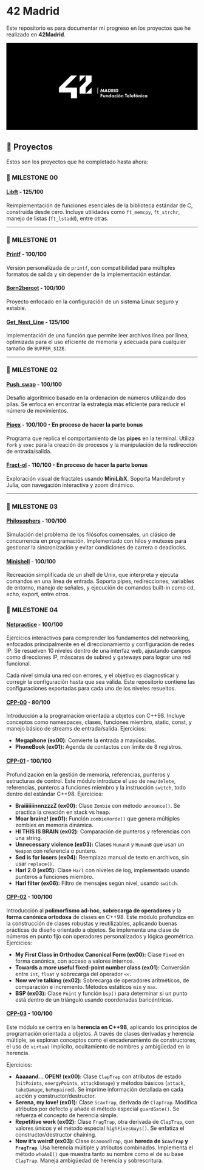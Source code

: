# 42 Madrid

Este repositorio es para documentar mi progreso en los proyectos que he realizado en **42Madrid**.

![Logo 42 Madrid](42-Madrid.jpeg)

## 🚀 Proyectos

Estos son los proyectos que he completado hasta ahora:

### 🎯 MILESTONE 00
#### [Libft](https://github.com/loreeue/Libft) - 125/100

Reimplementación de funciones esenciales de la biblioteca estándar de C, construida desde cero. Incluye utilidades como `ft_memcpy`, `ft_strchr`, manejo de listas (`ft_lstadd`), entre otras.

---

### 🎯 MILESTONE 01
#### [Printf](https://github.com/loreeue/Printf) - 100/100

Versión personalizada de `printf`, con compatibilidad para múltiples formatos de salida y sin depender de la implementación estándar.

#### [Born2beroot]() - 100/100

Proyecto enfocado en la configuración de un sistema Linux seguro y estable.

#### [Get_Next_Line](https://github.com/loreeue/GetNextLine) - 125/100

Implementación de una función que permite leer archivos línea por línea, optimizada para el uso eficiente de memoria y adecuada para cualquier tamaño de `BUFFER_SIZE`.

---

### 🎯 MILESTONE 02
#### [Push_swap](https://github.com/loreeue/Push_swap) - 100/100

Desafío algorítmico basado en la ordenación de números utilizando dos pilas. Se enfoca en encontrar la estrategia más eficiente para reducir el número de movimientos.

#### [Pipex](https://github.com/loreeue/Pipex) - 100/100 - En proceso de hacer la parte bonus

Programa que replica el comportamiento de las **pipes** en la terminal. Utiliza `fork` y `exec` para la creación de procesos y la manipulación de la redirección de entrada/salida.

#### [Fract-ol](https://github.com/loreeue/Fract-ol) - 110/100 - En proceso de hacer la parte bonus

Exploración visual de fractales usando **MiniLibX**. Soporta Mandelbrot y Julia, con navegación interactiva y zoom dinámico.

---

### 🎯 MILESTONE 03
#### [Philosophers](https://github.com/loreeue/Philosophers) - 100/100

Simulación del problema de los filósofos comensales, un clásico de concurrencia en programación. Implementado con hilos y mutexes para gestionar la sincronización y evitar condiciones de carrera o deadlocks.

#### [Minishell](https://github.com/jpuerto-loruzqui/42Minishell) - 100/100

Recreación simplificada de un shell de Unix, que interpreta y ejecuta comandos en una línea de entrada. Soporta pipes, redirecciones, variables de entorno, manejo de señales, y ejecución de comandos built-in como cd, echo, export, entre otros.

### 🎯 MILESTONE 04
#### [Netpractice](https://github.com/loreeue/Netpractice) - 100/100

Ejercicios interactivos para comprender los fundamentos del networking, enfocados principalmente en el direccionamiento y configuración de redes IP. Se resuelven 10 niveles dentro de una interfaz web, ajustando campos como direcciones IP, máscaras de subred y gateways para lograr una red funcional.

Cada nivel simula una red con errores, y el objetivo es diagnosticar y corregir la configuración hasta que sea válida. Este repositorio contiene las configuraciones exportadas para cada uno de los niveles resueltos.

#### [CPP-00](https://github.com/loreeue/Cpps) - 80/100

Introducción a la programación orientada a objetos con C++98. Incluye conceptos como namespaces, clases, funciones miembro, static, const, y manejo básico de streams de entrada/salida.
Ejercicios:

* **Megaphone (ex00):** Convierte la entrada a mayúsculas.
* **PhoneBook (ex01):** Agenda de contactos con límite de 8 registros.

#### [CPP-01](https://github.com/loreeue/Cpps) - 100/100

Profundización en la gestión de memoria, referencias, punteros y estructuras de control. Este módulo introduce el uso de `new/delete`, referencias, punteros a funciones miembro y la instrucción `switch`, todo dentro del estándar C++98.
Ejercicios:

* **BraiiiiiiinnnzzzZ (ex00):** Clase `Zombie` con método `announce()`. Se practica la creación en stack vs heap.
* **Moar brainz! (ex01):** Función `zombieHorde()` que genera múltiples zombies en memoria dinámica.
* **HI THIS IS BRAIN (ex02):** Comparación de punteros y referencias con una string.
* **Unnecessary violence (ex03):** Clases `HumanA` y `HumanB` que usan un `Weapon` con referencia o puntero.
* **Sed is for losers (ex04):** Reemplazo manual de texto en archivos, sin usar `replace()`.
* **Harl 2.0 (ex05):** Clase `Harl` con niveles de log, implementado usando punteros a funciones miembro.
* **Harl filter (ex06):** Filtro de mensajes según nivel, usando `switch`.

#### [CPP-02](https://github.com/loreeue/Cpps) - 100/100

Introducción al **polimorfismo ad-hoc**, **sobrecarga de operadores** y la **forma canónica ortodoxa** de clases en C++98. Este módulo profundiza en la construcción de clases robustas y reutilizables, aplicando buenas prácticas de diseño orientado a objetos. Se implementa una clase de números en punto fijo con operadores personalizados y lógica geométrica.
Ejercicios:

* **My First Class in Orthodox Canonical Form (ex00):** Clase `Fixed` en forma canónica, con acceso a valores internos.
* **Towards a more useful fixed-point number class (ex01):** Conversión entre `int`, `float` y sobrecarga del operador `<<`.
* **Now we’re talking (ex02):** Sobrecarga de operadores aritméticos, de comparación e incremento. Métodos estáticos `min` y `max`.
* **BSP (ex03):** Clase `Point` y función `bsp()` para determinar si un punto está dentro de un triángulo usando coordenadas baricéntricas.

#### [CPP-03](https://github.com/loreeue/Cpps) - 100/100

Este módulo se centra en la **herencia en C++98**, aplicando los principios de programación orientada a objetos. A través de clases derivadas y herencia múltiple, se exploran conceptos como el encadenamiento de constructores, el uso de `virtual` implícito, ocultamiento de nombres y ambigüedad en la herencia.

Ejercicios:

* **Aaaaand... OPEN! (ex00):** Clase `ClapTrap` con atributos de estado (`hitPoints`, `energyPoints`, `attackDamage`) y métodos básicos (`attack`, `takeDamage`, `beRepaired`). Se imprime información detallada en cada acción y constructor/destructor.
* **Serena, my love! (ex01):** Clase `ScavTrap`, derivada de `ClapTrap`. Modifica atributos por defecto y añade el método especial `guardGate()`. Se refuerza el concepto de herencia simple.
* **Repetitive work (ex02):** Clase `FragTrap`, otra derivada de `ClapTrap`, con valores únicos y el método especial `highFivesGuys()`. Se enfatiza el constructor/destructor chaining.
* **Now it’s weird! (ex03):** Clase `DiamondTrap`, que **hereda de `ScavTrap` y `FragTrap`**. Usa herencia múltiple y atributos combinados. Implementa el método `whoAmI()` que muestra tanto su nombre como el de su base `ClapTrap`. Maneja ambigüedad de herencia y sobrescritura.
